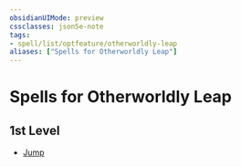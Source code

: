 ```yaml
---
obsidianUIMode: preview
cssclasses: json5e-note
tags:
- spell/list/optfeature/otherworldly-leap
aliases: ["Spells for Otherworldly Leap"]
---
```

# Spells for Otherworldly Leap

## 1st Level

- [Jump](compendium/spells/jump-xphb.md "XPHB")